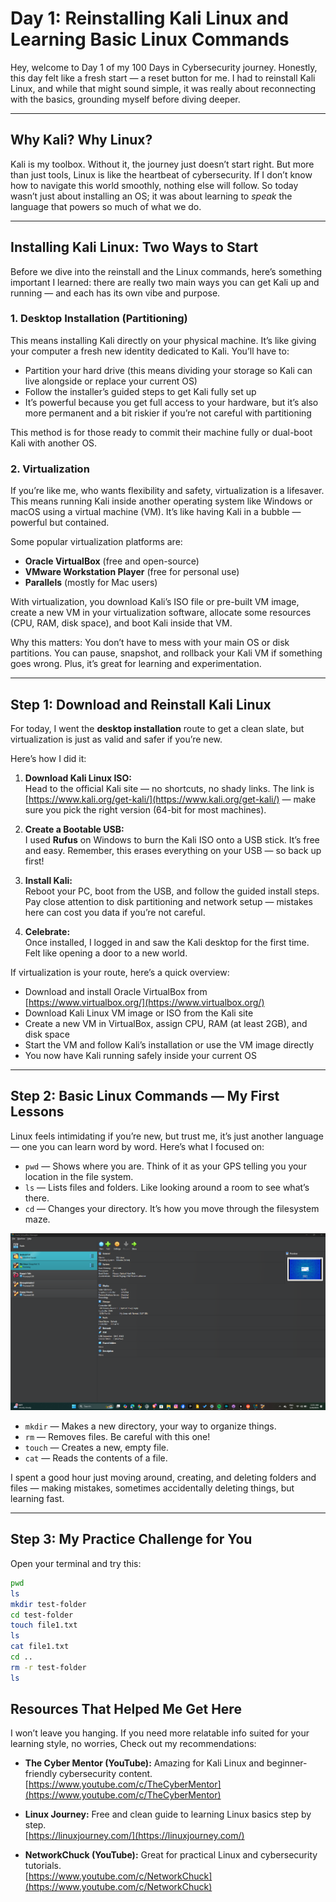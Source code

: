 # Day 1: Reinstalling Kali Linux and Learning Basic Linux Commands

Hey, welcome to Day 1 of my 100 Days in Cybersecurity journey. Honestly, this day felt like a fresh start — a reset button for me. I had to reinstall Kali Linux, and while that might sound simple, it was really about reconnecting with the basics, grounding myself before diving deeper.

---

## Why Kali? Why Linux?

Kali is my toolbox. Without it, the journey just doesn’t start right. But more than just tools, Linux is like the heartbeat of cybersecurity. If I don’t know how to navigate this world smoothly, nothing else will follow. So today wasn’t just about installing an OS; it was about learning to *speak* the language that powers so much of what we do.

---

## Installing Kali Linux: Two Ways to Start

Before we dive into the reinstall and the Linux commands, here’s something important I learned: there are really two main ways you can get Kali up and running — and each has its own vibe and purpose.

### 1. Desktop Installation (Partitioning)

This means installing Kali directly on your physical machine. It’s like giving your computer a fresh new identity dedicated to Kali. You’ll have to:

- Partition your hard drive (this means dividing your storage so Kali can live alongside or replace your current OS)
- Follow the installer’s guided steps to get Kali fully set up  
- It’s powerful because you get full access to your hardware, but it’s also more permanent and a bit riskier if you’re not careful with partitioning

This method is for those ready to commit their machine fully or dual-boot Kali with another OS.

### 2. Virtualization

If you’re like me, who wants flexibility and safety, virtualization is a lifesaver. This means running Kali inside another operating system like Windows or macOS using a virtual machine (VM). It’s like having Kali in a bubble — powerful but contained.

Some popular virtualization platforms are:

- **Oracle VirtualBox** (free and open-source)  
- **VMware Workstation Player** (free for personal use)  
- **Parallels** (mostly for Mac users)  

With virtualization, you download Kali’s ISO file or pre-built VM image, create a new VM in your virtualization software, allocate some resources (CPU, RAM, disk space), and boot Kali inside that VM.

Why this matters: You don’t have to mess with your main OS or disk partitions. You can pause, snapshot, and rollback your Kali VM if something goes wrong. Plus, it’s great for learning and experimentation.

---

## Step 1: Download and Reinstall Kali Linux

For today, I went the **desktop installation** route to get a clean slate, but virtualization is just as valid and safer if you’re new.

Here’s how I did it:

1. **Download Kali Linux ISO:**  
   Head to the official Kali site — no shortcuts, no shady links. The link is [https://www.kali.org/get-kali/](https://www.kali.org/get-kali/) — make sure you pick the right version (64-bit for most machines).

2. **Create a Bootable USB:**  
   I used **Rufus** on Windows to burn the Kali ISO onto a USB stick. It’s free and easy. Remember, this erases everything on your USB — so back up first!

3. **Install Kali:**  
   Reboot your PC, boot from the USB, and follow the guided install steps. Pay close attention to disk partitioning and network setup — mistakes here can cost you data if you’re not careful.

4. **Celebrate:**  
   Once installed, I logged in and saw the Kali desktop for the first time. Felt like opening a door to a new world.

If virtualization is your route, here’s a quick overview:

- Download and install Oracle VirtualBox from [https://www.virtualbox.org/](https://www.virtualbox.org/)
- Download Kali Linux VM image or ISO from the Kali site
- Create a new VM in VirtualBox, assign CPU, RAM (at least 2GB), and disk space
- Start the VM and follow Kali’s installation or use the VM image directly
- You now have Kali running safely inside your current OS

---

## Step 2: Basic Linux Commands — My First Lessons

Linux feels intimidating if you’re new, but trust me, it’s just another language — one you can learn word by word. Here’s what I focused on:

- `pwd` — Shows where you are. Think of it as your GPS telling you your location in the file system.  
- `ls` — Lists files and folders. Like looking around a room to see what’s there.  
- `cd` — Changes your directory. It’s how you move through the filesystem maze.

![Oracle Virtualbox interface](screenshots/Screenshot%202025-05-28%20002141.png)

- `mkdir` — Makes a new directory, your way to organize things.  
- `rm` — Removes files. Be careful with this one!  
- `touch` — Creates a new, empty file.  
- `cat` — Reads the contents of a file.

I spent a good hour just moving around, creating, and deleting folders and files — making mistakes, sometimes accidentally deleting things, but learning fast.

---

## Step 3: My Practice Challenge for You

Open your terminal and try this:

```bash
pwd
ls
mkdir test-folder
cd test-folder
touch file1.txt
ls
cat file1.txt
cd ..
rm -r test-folder
ls
````

## Resources That Helped Me Get Here

I won’t leave you hanging. If you need more relatable info suited for your learning style, no worries, Check out my recommendations:

- **The Cyber Mentor (YouTube):** Amazing for Kali Linux and beginner-friendly cybersecurity content.  
  [https://www.youtube.com/c/TheCyberMentor](https://www.youtube.com/c/TheCyberMentor)

- **Linux Journey:** Free and clean guide to learning Linux basics step by step.  
  [https://linuxjourney.com/](https://linuxjourney.com/)

- **NetworkChuck (YouTube):** Great for practical Linux and cybersecurity tutorials.  
  [https://www.youtube.com/c/NetworkChuck](https://www.youtube.com/c/NetworkChuck)
